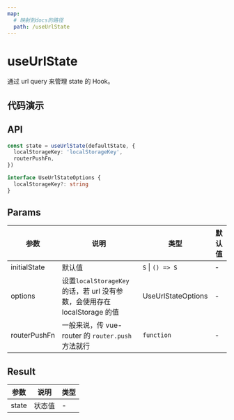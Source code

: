 ```yaml
---
map:
  # 映射到docs的路径
  path: /useUrlState
---
```


# useUrlState

通过 url query 来管理 state 的 Hook。

## 代码演示

<demo src="./demo/demo.vue"
language="vue"
title="基本用法"
desc="将状态同步到 url query 中。通过设置值为 undefind, 可以从 url query 上彻底删除某个属性，从而使用默认值。"> </demo>

## API

```typescript
const state = useUrlState(defaultState, {
  localStorageKey: 'localStorageKey',
  routerPushFn,
})

interface UseUrlStateOptions {
  localStorageKey?: string
}
```

## Params

| 参数 | 说明 | 类型 | 默认值 |
| --- | --- | --- | --- |
| initialState | 默认值 | `S` \| `() => S` | - |
| options | 设置`localStorageKey`的话，若 url 没有参数，会使用存在 localStorage 的值 | UseUrlStateOptions | - |
| routerPushFn | 一般来说，传 vue-router 的 `router.push`方法就行 | `function` | - |

## Result

| 参数  | 说明   | 类型 |
| ----- | ------ | ---- |
| state | 状态值 | -    |
